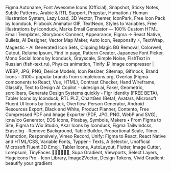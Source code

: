 Figma Autoname, Font Awesome Icons (Official), Snapshot, Sticky Notes, Subtle Patterns, Arabic & RTL Support, Propstar, Humation / Human Illustration System, Lazy Load, 3D Vector, Themer, IconPark, Free Icon Pack by Iconduck, Flipbook Animator GIF, TextNeon, Styles to Variables, Free Illustrations by Iconduck, Marka Email Generator — 100% Custom HTML Email Templates, Storybook Connect, Appearance, Figma -> React Native, Bullets, AI Designer, Vector Map Maker, Auto Icon, Responsify ⚡️, TextWrap, Magestic - AI Generated Icon Sets, Clipping Magic BG Removal, Colorwell, Cutout, Relume Ipsum, Find in page, Pattern Creator, Japanese Font Picker, Mono Social Icons by Iconduck, Grayscale, Simple Noise, FishText in Russian (fish-text.ru), Physics animation, Tinify 🗜️ Image compressor | WEBP, JPG, PNG, Device Models, Icon Resizer, Sitemap, Gifmock, Brand Icons - 3100+ popular brands from simpleicons.org, Overlay (Figma components to React, Vue, HTML), Contrast Checker, Hand Wireframe, Glassify, Text to Design AI Copilot - uidesign.ai, Faker, Geometric, scrollbars, Generate Design Systems quickly - Figr Identity (FREE BETA), Tabler Icons by Iconduck, RTL PLZ, ChartGen (Beta), Avatars, Microsoft Fluent UI Icons by Iconduck, Overflow, Person Generator, Android Resources Export, Black and White, Product Planner, Contento, Free Compressed PDF and Image Exporter (PDF, JPG, PNG, WebP and SVG), icns/ico Generator, EOS Icons, Pixabay, Symbols, Makers • From Figma to Site, Figma to Wix Studio, Akar Icons by Iconduck, Figma Tailwindcss, Erase.bg - Remove Background, Table Builder, Proportional Scale, Timer, Memotion, Responsively, Vimeo Record, Unify: Figma to React, React Native and HTML/CSS, Variable Fonts, Typper - Texts, A Selector, Unofficial Microsoft Fluent 3D Emoji, Tabler Icons, AutoLayout, Flutter, Image Cutter, Lorepsum, TinyFaces 👦🏼👨🏾👩🏻, Supa Gradient, Viewports, Select Layers, Hugeicons Pro - Icon Library, Image2Vector, Design Tokens, Vivid Gradient: beautify your gradient

